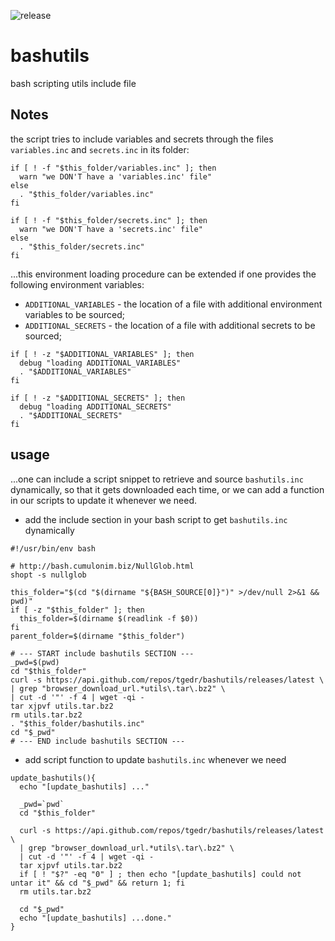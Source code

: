 ![release](https://github.com/tgedr/bashutils/workflows/release/badge.svg?branch=master)
# bashutils
bash scripting utils include file

## Notes

the script tries to include variables and secrets through the files `variables.inc` and `secrets.inc` in its folder:
```
if [ ! -f "$this_folder/variables.inc" ]; then
  warn "we DON'T have a 'variables.inc' file"
else
  . "$this_folder/variables.inc"
fi

if [ ! -f "$this_folder/secrets.inc" ]; then
  warn "we DON'T have a 'secrets.inc' file"
else
  . "$this_folder/secrets.inc"
fi
``` 

...this environment loading procedure can be extended if one provides the following environment variables:
- `ADDITIONAL_VARIABLES` - the location of a file with additional environment variables to be sourced;
- `ADDITIONAL_SECRETS` - the location of a file with additional secrets to be sourced;
```
if [ ! -z "$ADDITIONAL_VARIABLES" ]; then
  debug "loading ADDITIONAL_VARIABLES"
  . "$ADDITIONAL_VARIABLES"
fi

if [ ! -z "$ADDITIONAL_SECRETS" ]; then
  debug "loading ADDITIONAL_SECRETS"
  . "$ADDITIONAL_SECRETS"
fi
```

## usage

...one can include a script snippet to retrieve and source `bashutils.inc` dynamically, 
so that it gets downloaded each time, or we can add a function in our scripts to 
update it whenever we need.

- add the include section in your bash script to get `bashutils.inc` dynamically
```
#!/usr/bin/env bash

# http://bash.cumulonim.biz/NullGlob.html
shopt -s nullglob

this_folder="$(cd "$(dirname "${BASH_SOURCE[0]}")" >/dev/null 2>&1 && pwd)"
if [ -z "$this_folder" ]; then
  this_folder=$(dirname $(readlink -f $0))
fi
parent_folder=$(dirname "$this_folder")

# --- START include bashutils SECTION ---
_pwd=$(pwd)
cd "$this_folder"
curl -s https://api.github.com/repos/tgedr/bashutils/releases/latest \
| grep "browser_download_url.*utils\.tar\.bz2" \
| cut -d '"' -f 4 | wget -qi -
tar xjpvf utils.tar.bz2
rm utils.tar.bz2
. "$this_folder/bashutils.inc"
cd "$_pwd"
# --- END include bashutils SECTION ---
```

- add script function to update `bashutils.inc` whenever we need
```
update_bashutils(){
  echo "[update_bashutils] ..."

  _pwd=`pwd`
  cd "$this_folder"

  curl -s https://api.github.com/repos/tgedr/bashutils/releases/latest \
  | grep "browser_download_url.*utils\.tar\.bz2" \
  | cut -d '"' -f 4 | wget -qi -
  tar xjpvf utils.tar.bz2
  if [ ! "$?" -eq "0" ] ; then echo "[update_bashutils] could not untar it" && cd "$_pwd" && return 1; fi
  rm utils.tar.bz2

  cd "$_pwd"
  echo "[update_bashutils] ...done."
}
```
